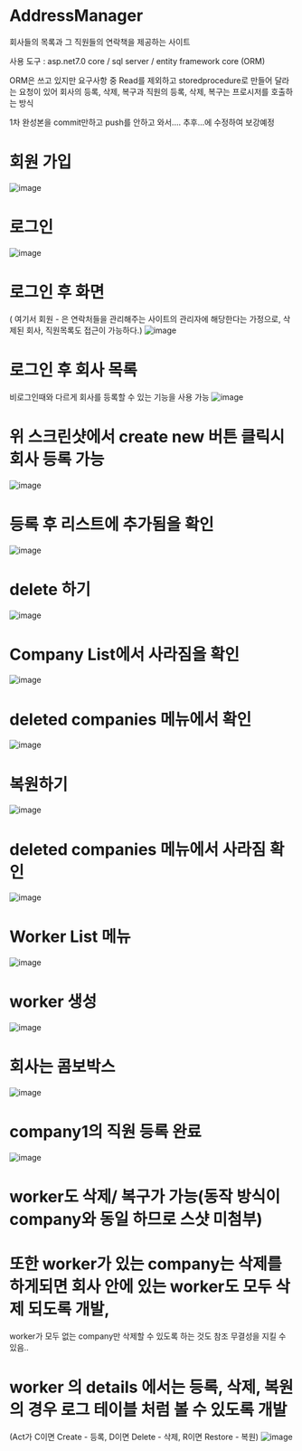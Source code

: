 # AddressManager

회사들의 목록과 그 직원들의 연락책을 제공하는 사이트

사용 도구 : asp.net7.0 core / sql server / entity framework core (ORM)

ORM은 쓰고 있지만 요구사항 중 Read를 제외하고 storedprocedure로 만들어 달라는 요청이 있어 
회사의 등록, 삭제, 복구과
직원의 등록, 삭제, 복구는 프로시저를 호출하는 방식

1차 완성본을 commit만하고 push를 안하고 와서.... 추후...에 수정하여 보강예정

# 회원 가입
![image](https://github.com/msab2170/ManageContact/assets/115135514/8e47c0c5-3f3d-4470-85a8-fbbb243a989e)

# 로그인
![image](https://github.com/msab2170/ManageContact/assets/115135514/c7bbdc44-36c9-48e5-8d17-cbc446377127)

# 로그인 후 화면 
( 여기서 회원 - 은 연락처들을 관리해주는 사이트의 관리자에 해당한다는 가정으로, 삭제된 회사, 직원목록도 접근이 가능하다.)
![image](https://github.com/msab2170/ManageContact/assets/115135514/04bdbb65-961a-421b-af39-1883b9a77469)

# 로그인 후 회사 목록 
비로그인때와 다르게 회사를 등록할 수 있는 기능을 사용 가능
![image](https://github.com/msab2170/ManageContact/assets/115135514/67554e5f-7558-4289-b104-4622ddd32aec)

# 위 스크린샷에서 create new 버튼 클릭시 회사 등록 가능
![image](https://github.com/msab2170/ManageContact/assets/115135514/6bfc82c4-cecd-4dce-b399-722e3736335c)

# 등록 후 리스트에 추가됨을 확인
![image](https://github.com/msab2170/ManageContact/assets/115135514/a52d2b44-ea08-4ed5-bb8b-ee7f7e3871c7)

# delete 하기
![image](https://github.com/msab2170/ManageContact/assets/115135514/36f253be-1e44-465e-8af7-37ab28da9632)

# Company List에서 사라짐을 확인
![image](https://github.com/msab2170/ManageContact/assets/115135514/609d3d5e-2ae6-4215-a2bf-4bb8e81d6200)


# deleted companies 메뉴에서 확인
![image](https://github.com/msab2170/ManageContact/assets/115135514/fa4d7e52-2d2e-43c9-94dc-32c34d7e601d)

# 복원하기
![image](https://github.com/msab2170/ManageContact/assets/115135514/9dce16d1-db41-45f4-a7f0-bc608e09878a)

# deleted companies 메뉴에서 사라짐 확인
![image](https://github.com/msab2170/ManageContact/assets/115135514/0e5842fe-09f3-4762-8e1e-8ca7badee0e9)

# Worker List 메뉴
![image](https://github.com/msab2170/ManageContact/assets/115135514/e0ead268-2b40-46c0-adea-93ef150532ac)

# worker 생성
![image](https://github.com/msab2170/ManageContact/assets/115135514/ced51902-bb17-46d9-baef-748589b33954)

# 회사는 콤보박스
![image](https://github.com/msab2170/ManageContact/assets/115135514/673c2895-f3fc-47cb-8d63-729bb7b85341)

# company1의 직원 등록 완료
![image](https://github.com/msab2170/ManageContact/assets/115135514/db7655c0-bfe3-4533-8dfe-6a90574b0201)

# worker도 삭제/ 복구가 가능(동작 방식이 company와 동일 하므로 스샷 미첨부)

# 또한 worker가 있는 company는 삭제를 하게되면 회사 안에 있는 worker도 모두 삭제 되도록 개발,
worker가 모두 없는 company만 삭제할 수 있도록 하는 것도 참조 무결성을 지킬 수 있음..

# worker 의 details 에서는 등록, 삭제, 복원의 경우 로그 테이블 처럼 볼 수 있도록 개발
(Act가 C이면 Create - 등록, D이면 Delete - 삭제, R이면 Restore - 복원)
![image](https://github.com/msab2170/ManageContact/assets/115135514/62aeecae-12bc-41d2-a2d6-4123b4836654)





